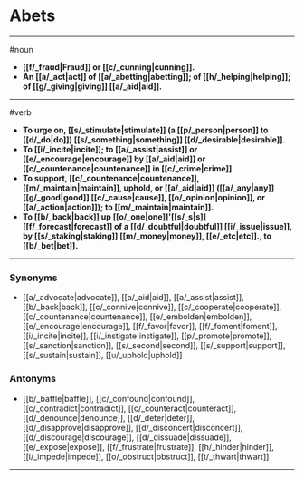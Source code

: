 # Abets
---
#noun
- **[[f/_fraud|Fraud]] or [[c/_cunning|cunning]].**
- **An [[a/_act|act]] of [[a/_abetting|abetting]]; of [[h/_helping|helping]]; of [[g/_giving|giving]] [[a/_aid|aid]].**
---
#verb
- **To urge on, [[s/_stimulate|stimulate]] (a [[p/_person|person]] to [[d/_do|do]]) [[s/_something|something]] [[d/_desirable|desirable]].**
- **To [[i/_incite|incite]]; to [[a/_assist|assist]] or [[e/_encourage|encourage]] by [[a/_aid|aid]] or [[c/_countenance|countenance]] in [[c/_crime|crime]].**
- **To support, [[c/_countenance|countenance]], [[m/_maintain|maintain]], uphold, or [[a/_aid|aid]] ([[a/_any|any]] [[g/_good|good]] [[c/_cause|cause]], [[o/_opinion|opinion]], or [[a/_action|action]]); to [[m/_maintain|maintain]].**
- **To [[b/_back|back]] up [[o/_one|one]]'[[s/_s|s]] [[f/_forecast|forecast]] of a [[d/_doubtful|doubtful]] [[i/_issue|issue]], by [[s/_staking|staking]] [[m/_money|money]], [[e/_etc|etc]]., to [[b/_bet|bet]].**
---
### Synonyms
- [[a/_advocate|advocate]], [[a/_aid|aid]], [[a/_assist|assist]], [[b/_back|back]], [[c/_connive|connive]], [[c/_cooperate|cooperate]], [[c/_countenance|countenance]], [[e/_embolden|embolden]], [[e/_encourage|encourage]], [[f/_favor|favor]], [[f/_foment|foment]], [[i/_incite|incite]], [[i/_instigate|instigate]], [[p/_promote|promote]], [[s/_sanction|sanction]], [[s/_second|second]], [[s/_support|support]], [[s/_sustain|sustain]], [[u/_uphold|uphold]]
### Antonyms
- [[b/_baffle|baffle]], [[c/_confound|confound]], [[c/_contradict|contradict]], [[c/_counteract|counteract]], [[d/_denounce|denounce]], [[d/_deter|deter]], [[d/_disapprove|disapprove]], [[d/_disconcert|disconcert]], [[d/_discourage|discourage]], [[d/_dissuade|dissuade]], [[e/_expose|expose]], [[f/_frustrate|frustrate]], [[h/_hinder|hinder]], [[i/_impede|impede]], [[o/_obstruct|obstruct]], [[t/_thwart|thwart]]
---
